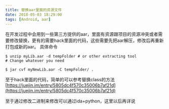 ```yaml
---
title: 替换aar里面的资源文件
date: 2018-05-03 18:29:00
tags: [Android, aar]
---
```

在开发过程中会用到一些第三方提供的aar，里面有资源跟项目的资源冲突或者需要修改替换，更有的需要hack里面的代码，这些需要先把aar解压，修改后再重新打包成新的aar。
具体命令

```
$ unzip myLib.aar -d tempFolder # or other extracting tool
# Change whatever you need

$ jar cvf myNewLib.aar -C tempFolder/ .
```


至于hack里面的代码，简单的可以参考替换class的方法
[https://juejin.im/entry/5805dc4f570c35006b7af21d](https://juejin.im/entry/5805dc4f570c35006b7af21d)

至于通过修改二进制来修改可以通过ida+python，这里以后再详说

